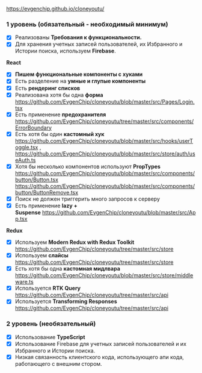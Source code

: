 
https://evgenchip.github.io/cloneyoutu/



### **1 уровень (обязательный - необходимый минимум)**

- [x]  Реализованы **Требования к функциональности.**
- [X]  Для хранения учетных записей пользователей, их Избранного и Истории поиска, используем **Firebase**. 

**React**

- [X]  **Пишем функциональные компоненты c хуками** 
- [X]  Есть разделение на **умные и глупые компоненты**
- [X]  Есть **рендеринг списков** 
- [X]  Реализована хотя бы одна **форма** https://github.com/EvgenChip/cloneyoutu/blob/master/src/Pages/Login.tsx
- [X]  Есть применение **предохранителя** https://github.com/EvgenChip/cloneyoutu/tree/master/src/components/ErrorBoundary
- [X]  Есть хотя бы один **кастомный хук** https://github.com/EvgenChip/cloneyoutu/blob/master/src/hooks/userToggle.tsx , https://github.com/EvgenChip/cloneyoutu/blob/master/src/store/auth/useAuth.ts
- [X]  Хотя бы несколько компонентов используют **PropTypes** https://github.com/EvgenChip/cloneyoutu/blob/master/src/components/button/Button.tsx https://github.com/EvgenChip/cloneyoutu/blob/master/src/components/button/ButtonRemove.tsx
- [X]  Поиск не должен триггерить много запросов к серверу
- [X]  Есть применение **lazy + Suspense** https://github.com/EvgenChip/cloneyoutu/blob/master/src/App.tsx

**Redux**

- [X]  Используем **Modern Redux with Redux Toolkit** https://github.com/EvgenChip/cloneyoutu/tree/master/src/store
- [X]  Используем **слайсы** https://github.com/EvgenChip/cloneyoutu/tree/master/src/store
- [X]  Есть хотя бы одна **кастомная мидлвара** https://github.com/EvgenChip/cloneyoutu/blob/master/src/store/middleware.ts
- [X]  Используется **RTK Query** https://github.com/EvgenChip/cloneyoutu/tree/master/src/api
- [X]  Используется **Transforming Responses** https://github.com/EvgenChip/cloneyoutu/tree/master/src/api

### **2 уровень (необязательный)**

- [X]  Использование **TypeScript**
- [X]  Использование Firebase для учетных записей пользователей и их Избранного и Истории поиска.
- [X]  Низкая связанность клиентского кода, использующего апи кода, работающего с внешним стором.
